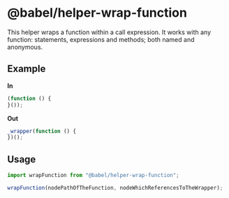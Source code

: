 # @babel/helper-wrap-function

This helper wraps a function within a call expression. It works with any function: statements, expressions and methods; both named and anonymous.

## Example

**In**

```js
(function () {
}());
```

**Out**

```js
_wrapper(function () {
})();
```

## Usage

```js
import wrapFunction from "@babel/helper-wrap-function";

wrapFunction(nodePathOfTheFunction, nodeWhichReferencesToTheWrapper);
```
